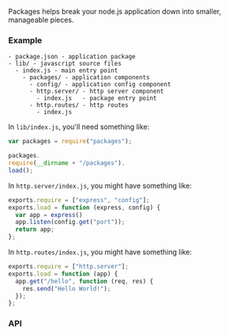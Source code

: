 Packages helps break your node.js application down into smaller, manageable pieces. 

### Example

```
- package.json - application package
- lib/ - javascript source files
  - index.js - main entry point
    - packages/ - application components
      - config/ - application config component
      - http.server/ - http server component
        - index.js   - package entry point
      - http.routes/ - http routes
        - index.js   
```

In `lib/index.js`, you'll need something like:

```javascript
var packages = require("packages");

packages.
require(__dirname + "/packages").
load();
```

In `http.server/index.js`, you might have something like:

```javascript
exports.require = ["express", "config"];
exports.load = function (express, config) {
  var app = express()
  app.listen(config.get("port"));
  return app;
};
```

In `http.routes/index.js`, you might have something like:

```javascript
exports.require = ["http.server"];
exports.load = function (app) {
  app.get("/hello", function (req, res) {
    res.send("Hello World!");
  });
};
```

### API

